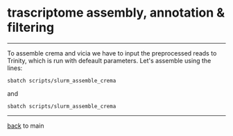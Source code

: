 # trascriptome assembly, annotation & filtering

---

To assemble crema and vicia we have to input the preprocessed reads to Trinity,
which is run with defeault parameters. Let's assemble using the lines:

```
sbatch scripts/slurm_assemble_crema
```

and 

```
sbatch scripts/slurm_assemble_crema
```

---

[back](https://github.com/for-giobbe/PAINT) to main

